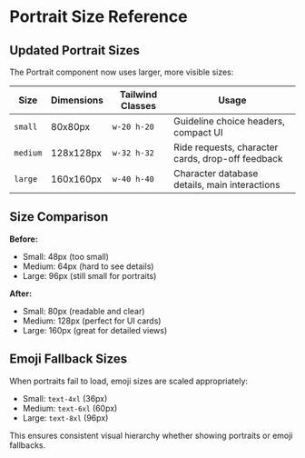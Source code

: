 # Portrait Size Reference

## Updated Portrait Sizes

The Portrait component now uses larger, more visible sizes:

| Size | Dimensions | Tailwind Classes | Usage |
|------|-----------|------------------|-------|
| `small` | 80x80px | `w-20 h-20` | Guideline choice headers, compact UI |
| `medium` | 128x128px | `w-32 h-32` | Ride requests, character cards, drop-off feedback |
| `large` | 160x160px | `w-40 h-40` | Character database details, main interactions |

## Size Comparison

**Before:**
- Small: 48px (too small)
- Medium: 64px (hard to see details)
- Large: 96px (still small for portraits)

**After:**
- Small: 80px (readable and clear)
- Medium: 128px (perfect for UI cards)
- Large: 160px (great for detailed views)

## Emoji Fallback Sizes

When portraits fail to load, emoji sizes are scaled appropriately:
- Small: `text-4xl` (36px)
- Medium: `text-6xl` (60px) 
- Large: `text-8xl` (96px)

This ensures consistent visual hierarchy whether showing portraits or emoji fallbacks.